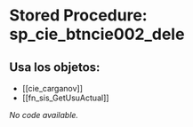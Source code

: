 # Stored Procedure: sp_cie_btncie002_dele

## Usa los objetos:
- [[cie_carganov]]
- [[fn_sis_GetUsuActual]]

*No code available.*

